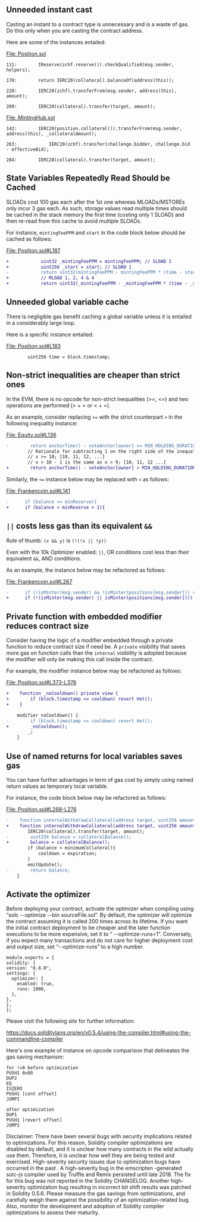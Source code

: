 ## Unneeded instant cast
Casting an instant to a contract type is unnecessary and is a waste of gas. Do this only when you are casting the contract address.

Here are some of the instances entailed:

[File: Position.sol](https://github.com/code-423n4/2023-04-frankencoin/blob/main/contracts/Position.sol)

```solidity
111:        IReserve(zchf.reserve()).checkQualified(msg.sender, helpers);

170:        return IERC20(collateral).balanceOf(address(this));

228:        IERC20(zchf).transferFrom(msg.sender, address(this), amount);

209:        IERC20(collateral).transfer(target, amount);
```
[File: MintingHub.sol](https://github.com/code-423n4/2023-04-frankencoin/blob/main/contracts/MintingHub.sol)

```solidity
142:        IERC20(position.collateral()).transferFrom(msg.sender, address(this), _collateralAmount);

263:            IERC20(zchf).transfer(challenge.bidder, challenge.bid - effectiveBid);

284:        IERC20(collateral).transfer(target, amount);
```
## State Variables Repeatedly Read Should be Cached
SLOADs cost 100 gas each after the 1st one whereas MLOADs/MSTOREs only incur 3 gas each. As such, storage values read multiple times should be cached in the stack memory the first time (costing only 1 SLOAD) and then re-read from this cache to avoid multiple SLOADs.

For instance, `mintingFeePPM` and `start` in the code block below should be cached as follows:

[File: Position.sol#L187](https://github.com/code-423n4/2023-04-frankencoin/blob/main/contracts/Position.sol#L187)

```diff
+            uint32 _mintingFeePPM = mintingFeePPM; // SLOAD 1
+            uint256 _start = start; // SLOAD 1
-            return uint32(mintingFeePPM - mintingFeePPM * (time - start) / (exp - start));
+            // MLOAD 1, 2, 4 & 4
+            return uint32(_mintingFeePPM - _mintingFeePPM * (time - _start) / (exp - _start));
```
## Unneeded global variable cache
There is negligible gas benefit caching a global variable unless it is entailed in a considerably large loop.

Here is a specific instance entailed:

[File: Position.sol#L183](https://github.com/code-423n4/2023-04-frankencoin/blob/main/contracts/Position.sol#L183)

```solidity
        uint256 time = block.timestamp;
```
## Non-strict inequalities are cheaper than strict ones
In the EVM, there is no opcode for non-strict inequalities (>=, <=) and two operations are performed (> + = or < + =).

As an example, consider replacing `>=` with the strict counterpart `>` in the following inequality instance:

[File: Equity.sol#L136](https://github.com/code-423n4/2023-04-frankencoin/blob/main/contracts/Equity.sol#L136)

```diff
-        return anchorTime() - voteAnchor[owner] >= MIN_HOLDING_DURATION;
        // Rationale for subtracting 1 on the right side of the inequality:
        // x >= 10; [10, 11, 12, ...]
        // x > 10 - 1 is the same as x > 9; [10, 11, 12 ...]
+        return anchorTime() - voteAnchor[owner] > MIN_HOLDING_DURATION - 1;
```
Similarly, the `<=` instance below may be replaced with `<` as follows:

[File: Frankencoin.sol#L141](https://github.com/code-423n4/2023-04-frankencoin/blob/main/contracts/Frankencoin.sol#L141)

```diff
-      if (balance <= minReserve){
+      if (balance < minReserve + 1){
```
## `||` costs less gas than its equivalent `&&`
Rule of thumb: `(x && y)` is `(!(!x || !y))`

Even with the 10k Optimizer enabled: `||`, OR conditions cost less than their equivalent `&&`, AND conditions.

As an example, the instance below may be refactored as follows:

[File: Frankencoin.sol#L267](https://github.com/code-423n4/2023-04-frankencoin/blob/main/contracts/Frankencoin.sol#L267)

```diff
-      if (!isMinter(msg.sender) && !isMinter(positions[msg.sender])) revert NotMinter();
+      if (!(isMinter(msg.sender) || isMinter(positions[msg.sender]))) revert NotMinter();
```
## Private function with embedded modifier reduces contract size
Consider having the logic of a modifier embedded through a private function to reduce contract size if need be. A `private` visibility that saves more gas on function calls than the `internal` visibility is adopted because the modifier will only be making this call inside the contract.

For example, the modifier instance below may be refactored as follows:

[File: Position.sol#L373-L376](https://github.com/code-423n4/2023-04-frankencoin/blob/main/contracts/Position.sol#L373-L376)

```diff
+    function _noCooldown() private view {
+        if (block.timestamp <= cooldown) revert Hot();
+    }

    modifier noCooldown() {
-        if (block.timestamp <= cooldown) revert Hot();
+        _noCooldown();
        _;
    }
```
## Use of named returns for local variables saves gas
You can have further advantages in term of gas cost by simply using named return values as temporary local variable.

For instance, the code block below may be refactored as follows:

[File: Position.sol#L268-L276](https://github.com/code-423n4/2023-04-frankencoin/blob/main/contracts/Position.sol#L268-L276)

```diff
-    function internalWithdrawCollateral(address target, uint256 amount) internal returns (uint256) {
+    function internalWithdrawCollateral(address target, uint256 amount) internal returns (uint256 balance) {
        IERC20(collateral).transfer(target, amount);
-        uint256 balance = collateralBalance();
+        balance = collateralBalance();
        if (balance < minimumCollateral){
            cooldown = expiration;
        }
        emitUpdate();
-        return balance;
    }
```
## Activate the optimizer
Before deploying your contract, activate the optimizer when compiling using “solc --optimize --bin sourceFile.sol”. By default, the optimizer will optimize the contract assuming it is called 200 times across its lifetime. If you want the initial contract deployment to be cheaper and the later function executions to be more expensive, set it to “ --optimize-runs=1”. Conversely, if you expect many transactions and do not care for higher deployment cost and output size, set “--optimize-runs” to a high number.

```
module.exports = {
solidity: {
version: "0.8.0",
settings: {
  optimizer: {
    enabled: true,
    runs: 1000,
  },
},
},
};
```
Please visit the following site for further information:

https://docs.soliditylang.org/en/v0.5.4/using-the-compiler.html#using-the-commandline-compiler

Here's one example of instance on opcode comparison that delineates the gas saving mechanism:

```
for !=0 before optimization
PUSH1 0x00
DUP2
EQ
ISZERO
PUSH1 [cont offset]
JUMPI

after optimization
DUP1
PUSH1 [revert offset]
JUMPI
```
Disclaimer: There have been several bugs with security implications related to optimizations. For this reason, Solidity compiler optimizations are disabled by default, and it is unclear how many contracts in the wild actually use them. Therefore, it is unclear how well they are being tested and exercised. High-severity security issues due to optimization bugs have occurred in the past . A high-severity bug in the emscripten -generated solc-js compiler used by Truffle and Remix persisted until late 2018. The fix for this bug was not reported in the Solidity CHANGELOG. Another high-severity optimization bug resulting in incorrect bit shift results was patched in Solidity 0.5.6. Please measure the gas savings from optimizations, and carefully weigh them against the possibility of an optimization-related bug. Also, monitor the development and adoption of Solidity compiler optimizations to assess their maturity.